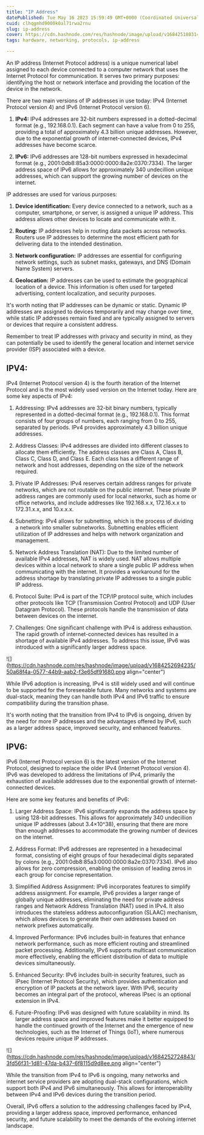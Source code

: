 ```yaml
---
title: "IP Address"
datePublished: Tue May 16 2023 15:59:49 GMT+0000 (Coordinated Universal Time)
cuid: clhqgmhd9000k0al71rwa2rnu
slug: ip-address
cover: https://cdn.hashnode.com/res/hashnode/image/upload/v1684251803143/f03550a0-f084-4f58-b836-e48fc1636898.jpeg
tags: hardware, networking, protocols, ip-address

---
```


An IP address (Internet Protocol address) is a unique numerical label assigned to each device connected to a computer network that uses the Internet Protocol for communication. It serves two primary purposes: identifying the host or network interface and providing the location of the device in the network.

There are two main versions of IP addresses in use today: IPv4 (Internet Protocol version 4) and IPv6 (Internet Protocol version 6).

1. **IPv4:** IPv4 addresses are 32-bit numbers expressed in a dotted-decimal format (e.g., 192.168.0.1). Each segment can have a value from 0 to 255, providing a total of approximately 4.3 billion unique addresses. However, due to the exponential growth of internet-connected devices, IPv4 addresses have become scarce.
    
2. **IPv6:** IPv6 addresses are 128-bit numbers expressed in hexadecimal format (e.g., 2001:0db8:85a3:0000:0000:8a2e:0370:7334). The larger address space of IPv6 allows for approximately 340 undecillion unique addresses, which can support the growing number of devices on the internet.
    

IP addresses are used for various purposes:

1. **Device identification:** Every device connected to a network, such as a computer, smartphone, or server, is assigned a unique IP address. This address allows other devices to locate and communicate with it.
    
2. **Routing:** IP addresses help in routing data packets across networks. Routers use IP addresses to determine the most efficient path for delivering data to the intended destination.
    
3. **Network configuration:** IP addresses are essential for configuring network settings, such as subnet masks, gateways, and DNS (Domain Name System) servers.
    
4. **Geolocation:** IP addresses can be used to estimate the geographical location of a device. This information is often used for targeted advertising, content localization, and security purposes.
    

It's worth noting that IP addresses can be dynamic or static. Dynamic IP addresses are assigned to devices temporarily and may change over time, while static IP addresses remain fixed and are typically assigned to servers or devices that require a consistent address.

Remember to treat IP addresses with privacy and security in mind, as they can potentially be used to identify the general location and internet service provider (ISP) associated with a device.

## **IPV4:**

IPv4 (Internet Protocol version 4) is the fourth iteration of the Internet Protocol and is the most widely used version on the Internet today. Here are some key aspects of IPv4:

1. Addressing: IPv4 addresses are 32-bit binary numbers, typically represented in a dotted-decimal format (e.g., 192.168.0.1). This format consists of four groups of numbers, each ranging from 0 to 255, separated by periods. IPv4 provides approximately 4.3 billion unique addresses.
    
2. Address Classes: IPv4 addresses are divided into different classes to allocate them efficiently. The address classes are Class A, Class B, Class C, Class D, and Class E. Each class has a different range of network and host addresses, depending on the size of the network required.
    
3. Private IP Addresses: IPv4 reserves certain address ranges for private networks, which are not routable on the public internet. These private IP address ranges are commonly used for local networks, such as home or office networks, and include addresses like 192.168.x.x, 172.16.x.x to 172.31.x.x, and 10.x.x.x.
    
4. Subnetting: IPv4 allows for subnetting, which is the process of dividing a network into smaller subnetworks. Subnetting enables efficient utilization of IP addresses and helps with network organization and management.
    
5. Network Address Translation (NAT): Due to the limited number of available IPv4 addresses, NAT is widely used. NAT allows multiple devices within a local network to share a single public IP address when communicating with the internet. It provides a workaround for the address shortage by translating private IP addresses to a single public IP address.
    
6. Protocol Suite: IPv4 is part of the TCP/IP protocol suite, which includes other protocols like TCP (Transmission Control Protocol) and UDP (User Datagram Protocol). These protocols handle the transmission of data between devices on the internet.
    
7. Challenges: One significant challenge with IPv4 is address exhaustion. The rapid growth of internet-connected devices has resulted in a shortage of available IPv4 addresses. To address this issue, IPv6 was introduced with a significantly larger address space.
    

![](https://cdn.hashnode.com/res/hashnode/image/upload/v1684252694235/50a68f4a-0577-44b9-aab2-f3e65df91680.png align="center")

While IPv6 adoption is increasing, IPv4 is still widely used and will continue to be supported for the foreseeable future. Many networks and systems are dual-stack, meaning they can handle both IPv4 and IPv6 traffic to ensure compatibility during the transition phase.

It's worth noting that the transition from IPv4 to IPv6 is ongoing, driven by the need for more IP addresses and the advantages offered by IPv6, such as a larger address space, improved security, and enhanced features.

## **IPV6:**

IPv6 (Internet Protocol version 6) is the latest version of the Internet Protocol, designed to replace the older IPv4 (Internet Protocol version 4). IPv6 was developed to address the limitations of IPv4, primarily the exhaustion of available addresses due to the exponential growth of internet-connected devices.

Here are some key features and benefits of IPv6:

1. Larger Address Space: IPv6 significantly expands the address space by using 128-bit addresses. This allows for approximately 340 undecillion unique IP addresses (about 3.4×10^38), ensuring that there are more than enough addresses to accommodate the growing number of devices on the internet.
    
2. Address Format: IPv6 addresses are represented in a hexadecimal format, consisting of eight groups of four hexadecimal digits separated by colons (e.g., 2001:0db8:85a3:0000:0000:8a2e:0370:7334). IPv6 also allows for zero compression, enabling the omission of leading zeros in each group for concise representation.
    
3. Simplified Address Assignment: IPv6 incorporates features to simplify address assignment. For example, IPv6 provides a larger range of globally unique addresses, eliminating the need for private address ranges and Network Address Translation (NAT) used in IPv4. It also introduces the stateless address autoconfiguration (SLAAC) mechanism, which allows devices to generate their own addresses based on network prefixes automatically.
    
4. Improved Performance: IPv6 includes built-in features that enhance network performance, such as more efficient routing and streamlined packet processing. Additionally, IPv6 supports multicast communication more effectively, enabling the efficient distribution of data to multiple devices simultaneously.
    
5. Enhanced Security: IPv6 includes built-in security features, such as IPsec (Internet Protocol Security), which provides authentication and encryption of IP packets at the network layer. With IPv6, security becomes an integral part of the protocol, whereas IPsec is an optional extension in IPv4.
    
6. Future-Proofing: IPv6 was designed with future scalability in mind. Its larger address space and improved features make it better equipped to handle the continued growth of the Internet and the emergence of new technologies, such as the Internet of Things (IoT), where numerous devices require unique IP addresses.
    

![](https://cdn.hashnode.com/res/hashnode/image/upload/v1684252724843/3fd56f31-1d81-47da-b437-6f8115d9d8ee.png align="center")

While the transition from IPv4 to IPv6 is ongoing, many networks and internet service providers are adopting dual-stack configurations, which support both IPv4 and IPv6 simultaneously. This allows for interoperability between IPv4 and IPv6 devices during the transition period.

Overall, IPv6 offers a solution to the addressing challenges faced by IPv4, providing a larger address space, improved performance, enhanced security, and future scalability to meet the demands of the evolving internet landscape.